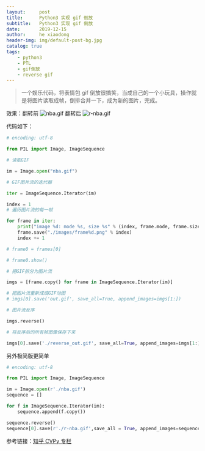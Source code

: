 ```yaml
---
layout:     post
title:      Python3 实现 gif 倒放
subtitle:   Python3 实现 gif 倒放
date:       2019-12-15
author:     he xiaodong
header-img: img/default-post-bg.jpg
catalog: true
tags:
    - python3
    - PTL
    - gif倒放
    - reverse gif
---
```


> 一个娱乐代码，将表情包 gif 倒放很搞笑，当成自己的一个小玩具，操作就是将图片读取成帧，倒排合并一下，成为新的图片，完成。

效果：翻转前 ![nba.gif](https://alpha2016.github.io/img/2019-12-15-nba.gif) 翻转后 ![r-nba.gif](https://alpha2016.github.io/img/2019-12-15-r-nba.gif)

代码如下：
```python
# encoding: utf-8

from PIL import Image, ImageSequence 

# 读取GIF

im = Image.open("nba.gif")

# GIF图片流的迭代器

iter = ImageSequence.Iterator(im)

index = 1
# 遍历图片流的每一帧

for frame in iter:
    print("image %d: mode %s, size %s" % (index, frame.mode, frame.size))
    frame.save("./images/frame%d.png" % index)
    index += 1

# frame0 = frames[0]

# frame0.show()

# 把GIF拆分为图片流

imgs = [frame.copy() for frame in ImageSequence.Iterator(im)]

# 把图片流重新成成GIF动图
# imgs[0].save('out.gif', save_all=True, append_images=imgs[1:])

# 图片流反序

imgs.reverse()

# 将反序后的所有帧图像保存下来

imgs[0].save('./reverse_out.gif', save_all=True, append_images=imgs[1:])
```

另外极简版更简单
```python
# encoding: utf-8

from PIL import Image, ImageSequence 

im = Image.open(r'./nba.gif')
sequence = []

for f in ImageSequence.Iterator(im):
    sequence.append(f.copy())    

sequence.reverse()
sequence[0].save(r'./r-nba.gif',save_all = True, append_images=sequence[1:])
```

参考链接：[知乎 CVPy 专栏](https://zhuanlan.zhihu.com/p/32874659)
